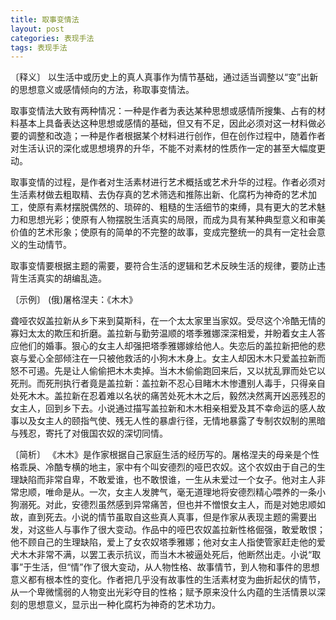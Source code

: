 ```yaml
---
title: 取事变情法
layout: post
categories: 表现手法
tags: 表现手法
---
```


〔释义〕 以生活中或历史上的真人真事作为情节基础，通过适当调整以“变”出新的思想意义或感情倾向的方法，称取事变情法。

取事变情法大致有两种情况：一种是作者为表达某种思想或感情所搜集、占有的材料基本上具备表达这种思想或感情的基础，但又有不足，因此必须对这一材料做必要的调整和改造；一种是作者根据某个材料进行创作，但在创作过程中，随着作者对生活认识的深化或思想境界的升华，不能不对素材的性质作一定的甚至大幅度更动。

取事变情的过程，是作者对生活素材进行艺术概括或艺术升华的过程。作者必须对生活素材做去粗取精、去伪存真的艺术筛选和推陈出新、化腐朽为神奇的艺术加工，使原有素材摆脱偶然的、琐碎的、粗糙的生活细节的束缚，具有更大的艺术魅力和思想光彩；使原有人物摆脱生活真实的局限，而成为具有某种典型意义和审美价值的艺术形象；使原有的简单的不完整的故事，变成完整统一的具有一定社会意义的生动情节。

取事变情要根据主题的需要，要符合生活的逻辑和艺术反映生活的规律，要防止违背生活真实的胡编乱造。

〔示例〕 (俄)屠格涅夫：《木木》

聋哑农奴盖拉新从乡下来到莫斯科，在一个太太家里当家奴。受尽这个冷酷无情的寡妇太太的欺压和折磨。盖拉新与勤劳温顺的塔季雅娜深深相爱，并盼着女主人答应他们的婚事。狠心的女主人却强把塔季雅娜嫁给他人。失恋后的盖拉新把他的悲哀与爱心全部倾注在一只被他救活的小狗木木身上。女主人却因木木只爱盖拉新而怒不可遏。先是让人偷偷把木木卖掉。当木木偷偷跑回来后，又以扰乱罪而处它以死刑。而死刑执行者竟是盖拉新：盖拉新不忍心目睹木木惨遭别人毒手，只得亲自处死木木。盖拉新在忍着难以名状的痛苦处死木木之后，毅然决然离开凶恶残忍的女主人，回到乡下去。小说通过描写盖拉新和木木相亲相爱及其不幸命运的感人故事以及女主人的颐指气使、残无人性的暴虐行径，无情地暴露了专制农奴制的黑暗与残忍，寄托了对俄国农奴的深切同情。

〔简析〕 《木木》是作家根据自己家庭生活的经历写的。屠格涅夫的母亲是个性格乖戾、冷酷专横的地主，家中有个叫安德烈的哑巴农奴。这个农奴由于自己的生理缺陷而非常自卑，不敢爱谁，也不敢恨谁，一生从未爱过一个女子。他对主人非常忠顺，唯命是从。一次，女主人发脾气，毫无道理地将安德烈精心喂养的一条小狗溺死。对此，安德烈虽然感到异常痛苦，但也并不憎恨女主人，而是对她忠顺如故，直到死去。小说的情节虽取自这些真人真事，但是作家从表现主题的需要出发，对这些人与事作了很大变动。作品中的哑巴农奴盖拉新性格倔强，敢爱敢恨；他不顾自己的生理缺陷，爱上了女农奴塔季雅娜；他对女主人指使管家赶走他的爱犬木木非常不满，以罢工表示抗议，而当木木被逼处死后，他断然出走。小说“取事”于生活，但“情”作了很大变动，从人物性格、故事情节，到人物和事件的思想意义都有根本性的变化。作者把几乎没有故事性的生活素材变为曲折起伏的情节，从一个卑微懦弱的人物变出光彩夺目的性格；赋予原来没什么内蕴的生活情景以深刻的思想意义，显示出一种化腐朽为神奇的艺术功力。 